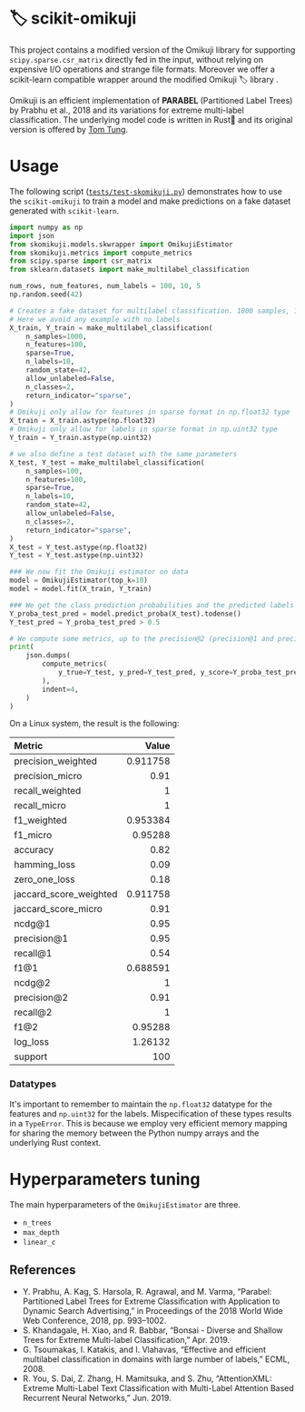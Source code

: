 🏷️ scikit-omikuji
==============

This project contains a modified version of the Omikuji library for supporting `scipy.sparse.csr_matrix` directly fed in the input, without relying on expensive I/O operations and strange file formats.
Moreover we offer a scikit-learn compatible wrapper around the modified Omikuji 🏷️ library .

Omikuji is an efficient implementation of **PARABEL** (Partitioned Label Trees) by Prabhu et al., 2018 and its variations for extreme multi-label classification.
The underlying model code is written in Rust🦀 and its original version is offered by [Tom Tung](https://github.com/tomtung/omikuji).


# Usage

The following script ([`tests/test-skomikuji.py`](tests/test-skomikuji.py)) demonstrates how to use the `scikit-omikuji` to train a model and make predictions on a fake dataset generated with `scikit-learn`.

```python
import numpy as np
import json
from skomikuji.models.skwrapper import OmikujiEstimator
from skomikuji.metrics import compute_metrics
from scipy.sparse import csr_matrix
from sklearn.datasets import make_multilabel_classification

num_rows, num_features, num_labels = 100, 10, 5
np.random.seed(42)

# Creates a fake dataset for multilabel classification. 1000 samples, 100 sparse features
# Here we avoid any example with no labels
X_train, Y_train = make_multilabel_classification(
    n_samples=1000,
    n_features=100,
    sparse=True,
    n_labels=10,
    random_state=42,
    allow_unlabeled=False,
    n_classes=2,
    return_indicator="sparse",
)
# Omikuji only allow for features in sparse format in np.float32 type
X_train = X_train.astype(np.float32)
# Omikuji only allow for labels in sparse format in np.uint32 type
Y_train = Y_train.astype(np.uint32)

# we also define a test dataset with the same parameters
X_test, Y_test = make_multilabel_classification(
    n_samples=100,
    n_features=100,
    sparse=True,
    n_labels=10,
    random_state=42,
    allow_unlabeled=False,
    n_classes=2,
    return_indicator="sparse",
)
X_test = Y_test.astype(np.float32)
Y_test = Y_test.astype(np.uint32)

### We now fit the Omikuji estimator on data
model = OmikujiEstimator(top_k=10)
model = model.fit(X_train, Y_train)

### We get the class prediction probabilities and the predicted labels using 0.5 as the threshold
Y_proba_test_pred = model.predict_proba(X_test).todense()
Y_test_pred = Y_proba_test_pred > 0.5

# We compute some metrics, up to the precision@2 (precision@1 and precision@2 are reported)
print(
    json.dumps(
        compute_metrics(
            y_true=Y_test, y_pred=Y_test_pred, y_score=Y_proba_test_pred, k=2
        ),
        indent=4,
    )
)
```

On a Linux system, the result is the following:


| Metric                 | Value      |
|:-----------------------|-----------:|
| precision_weighted     |   0.911758 |
| precision_micro        |   0.91     |
| recall_weighted        |   1        |
| recall_micro           |   1        |
| f1_weighted            |   0.953384 |
| f1_micro               |   0.95288  |
| accuracy               |   0.82     |
| hamming_loss           |   0.09     |
| zero_one_loss          |   0.18     |
| jaccard_score_weighted |   0.911758 |
| jaccard_score_micro    |   0.91     |
| ncdg@1                 |   0.95     |
| precision@1            |   0.95     |
| recall@1               |   0.54     |
| f1@1                   |   0.688591 |
| ncdg@2                 |   1        |
| precision@2            |   0.91     |
| recall@2               |   1        |
| f1@2                   |   0.95288  |
| log_loss               |   1.26132  |
| support                | 100        |


### Datatypes
It's important to remember to maintain the `np.float32` datatype for the features and `np.uint32` for the labels.
Mispecification of these types results in a `TypeError`. This is because we employ very efficient memory mapping for sharing the memory between the Python numpy arrays and the underlying Rust context.


# Hyperparameters tuning
The main hyperparameters of the `OmikujiEstimator` are three.
- `n_trees`
- `max_depth`
- `linear_c`


## References
- Y. Prabhu, A. Kag, S. Harsola, R. Agrawal, and M. Varma, “Parabel: Partitioned Label Trees for Extreme Classification with Application to Dynamic Search Advertising,” in Proceedings of the 2018 World Wide Web Conference, 2018, pp. 993–1002.
- S. Khandagale, H. Xiao, and R. Babbar, “Bonsai - Diverse and Shallow Trees for Extreme Multi-label Classification,” Apr. 2019.
- G. Tsoumakas, I. Katakis, and I. Vlahavas, “Effective and efficient multilabel classification in domains with large number of labels,” ECML, 2008.
- R. You, S. Dai, Z. Zhang, H. Mamitsuka, and S. Zhu, “AttentionXML: Extreme Multi-Label Text Classification with Multi-Label Attention Based Recurrent Neural Networks,” Jun. 2019.
